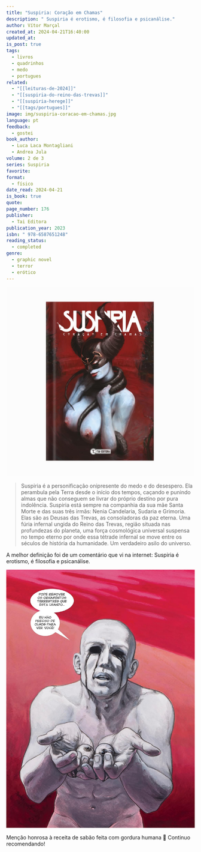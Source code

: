 ```yaml
---
title: "Suspiria: Coração em Chamas"
description: " Suspiria é erotismo, é filosofia e psicanálise."
author: Vítor Marçal
created_at: 2024-04-21T16:40:00
updated_at: 
is_post: true
tags:
  - livros
  - quadrinhos
  - medo
  - portugues
related:
  - "[[leituras-de-2024]]"
  - "[[suspiria-do-reino-das-trevas]]"
  - "[[suspiria-herege]]"
  - "[[tags/portugues]]"
image: img/suspiria-coracao-em-chamas.jpg
language: pt
feedback:
  - gostei
book_author:
  - Luca Laca Montagliani
  - Andrea Jula
volume: 2 de 3
series: Suspiria
favorite: 
format:
  - físico
date_read: 2024-04-21
is_book: true
quote: 
page_number: 176
publisher:
  - Tai Editora
publication_year: 2023
isbn: " 978-6587651248"
reading_status:
  - completed
genre:
  - graphic novel
  - terror
  - erótico
---
```


![suspiria-coracao-em-chamas](img/suspiria-coracao-em-chamas.jpg)

> Suspiria é a personificação onipresente do medo e do desespero. Ela perambula pela Terra desde o início dos tempos, caçando e punindo almas que não conseguem se livrar do próprio destino por pura indolência. Suspiria está sempre na companhia da sua mãe Santa Morte e das suas três irmãs: Nenia Candelaria, Sudaria e Grimoria. Elas são as Deusas das Trevas, as consoladoras da paz eterna. Uma fúria infernal ungida do Reino das Trevas, região situada nas profundezas do planeta, uma força cosmológica universal suspensa no tempo eterno por onde essa tétrade infernal se move entre os séculos de história da humanidade. Um verdadeiro asilo do universo.

A melhor definição foi de um comentário que vi na internet: Suspiria é erotismo, é filosofia e psicanálise.

![suspiria-coracao-em-chamas](img/suspiria-coracao-em-chamas-2.jpg)

Menção honrosa à receita de sabão feita com gordura humana 🫣
Continuo recomendando!